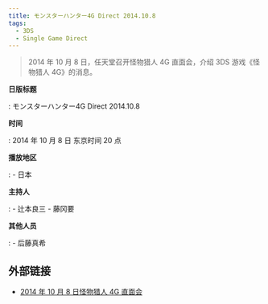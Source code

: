 ```yaml
---
title: モンスターハンター4G Direct 2014.10.8
tags:
  - 3DS
  - Single Game Direct
---
```


> 2014 年 10 月 8 日，任天堂召开怪物猎人 4G 直面会，介绍 3DS 游戏《怪物猎人 4G》的消息。

**日版标题**

:   モンスターハンター4G Direct 2014.10.8

**时间**

:   2014 年 10 月 8 日 东京时间 20 点

**播放地区**

:   - 日本

**主持人**

:   - 辻本良三
	- 藤冈要

**其他人员**

:   - 后藤真希

## 外部链接

- [2014 年 10 月 8 日怪物猎人 4G 直面会](https://www.bilibili.com/video/BV12Q4y1P786/)
